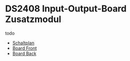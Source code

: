 # DS2408 Input-Output-Board Zusatzmodul
todo

* [Schaltplan](Schaltplan.pdf)
* [Board Front](F.pdf)
* [Board Back](B.pdf)